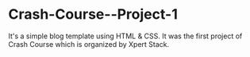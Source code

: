 # Crash-Course--Project-1
It's a simple blog template using HTML &amp; CSS. It was the first project of Crash Course which is organized by Xpert Stack.
